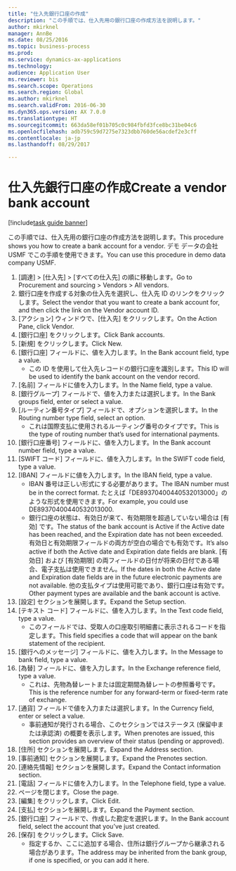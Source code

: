 ```yaml
--- 
title: "仕入先銀行口座の作成"
description: "この手順では、仕入先用の銀行口座の作成方法を説明します。"
author: mkirknel
manager: AnnBe
ms.date: 08/25/2016
ms.topic: business-process
ms.prod: 
ms.service: dynamics-ax-applications
ms.technology: 
audience: Application User
ms.reviewer: bis
ms.search.scope: Operations
ms.search.region: Global
ms.author: mkirknel
ms.search.validFrom: 2016-06-30
ms.dyn365.ops.version: AX 7.0.0
ms.translationtype: HT
ms.sourcegitcommit: 663da58ef01b705c0c984fbfd3fce8bc31be04c6
ms.openlocfilehash: adb759c59d7275e7323dbb760de56acdef2e3cff
ms.contentlocale: ja-jp
ms.lasthandoff: 08/29/2017

---
```

# <a name="create-a-vendor-bank-account"></a><span data-ttu-id="ceba3-103">仕入先銀行口座の作成</span><span class="sxs-lookup"><span data-stu-id="ceba3-103">Create a vendor bank account</span></span>

[!include[task guide banner](../../includes/task-guide-banner.md)]

<span data-ttu-id="ceba3-104">この手順では、仕入先用の銀行口座の作成方法を説明します。</span><span class="sxs-lookup"><span data-stu-id="ceba3-104">This procedure shows you how to create a bank account for a vendor.</span></span> <span data-ttu-id="ceba3-105">デモ データの会社 USMF でこの手順を使用できます。</span><span class="sxs-lookup"><span data-stu-id="ceba3-105">You can use this procedure in demo data company USMF.</span></span>

1. <span data-ttu-id="ceba3-106">[調達] > [仕入先] > [すべての仕入先] の順に移動します。</span><span class="sxs-lookup"><span data-stu-id="ceba3-106">Go to Procurement and sourcing > Vendors > All vendors.</span></span>
2. <span data-ttu-id="ceba3-107">銀行口座を作成する対象の仕入先を選択し、仕入先 ID のリンクをクリックします。</span><span class="sxs-lookup"><span data-stu-id="ceba3-107">Select the vendor that you want to create a bank account for, and then click the link on the Vendor account ID.</span></span>
3. <span data-ttu-id="ceba3-108">[アクション] ウィンドウで、[仕入先] をクリックします。</span><span class="sxs-lookup"><span data-stu-id="ceba3-108">On the Action Pane, click Vendor.</span></span>
4. <span data-ttu-id="ceba3-109">[銀行口座] をクリックします。</span><span class="sxs-lookup"><span data-stu-id="ceba3-109">Click Bank accounts.</span></span>
5. <span data-ttu-id="ceba3-110">[新規] をクリックします。</span><span class="sxs-lookup"><span data-stu-id="ceba3-110">Click New.</span></span>
6. <span data-ttu-id="ceba3-111">[銀行口座] フィールドに、値を入力します。</span><span class="sxs-lookup"><span data-stu-id="ceba3-111">In the Bank account field, type a value.</span></span>
    * <span data-ttu-id="ceba3-112">この ID を使用して仕入先レコードの銀行口座を識別します。</span><span class="sxs-lookup"><span data-stu-id="ceba3-112">This ID will be used to identify the bank account on the vendor record.</span></span>  
7. <span data-ttu-id="ceba3-113">[名前] フィールドに値を入力します。</span><span class="sxs-lookup"><span data-stu-id="ceba3-113">In the Name field, type a value.</span></span>
8. <span data-ttu-id="ceba3-114">[銀行グループ] フィールドで、値を入力または選択します。</span><span class="sxs-lookup"><span data-stu-id="ceba3-114">In the Bank groups field, enter or select a value.</span></span>
9. <span data-ttu-id="ceba3-115">[ルーティン番号タイプ] フィールドで、オプションを選択します。</span><span class="sxs-lookup"><span data-stu-id="ceba3-115">In the Routing number type field, select an option.</span></span>
    * <span data-ttu-id="ceba3-116">これは国際支払に使用されるルーティング番号のタイプです。</span><span class="sxs-lookup"><span data-stu-id="ceba3-116">This is the type of routing number that’s used for international payments.</span></span>  
10. <span data-ttu-id="ceba3-117">[銀行口座番号] フィールドに、値を入力します。</span><span class="sxs-lookup"><span data-stu-id="ceba3-117">In the Bank account number field, type a value.</span></span>
11. <span data-ttu-id="ceba3-118">[SWIFT コード] フィールドに、値を入力します。</span><span class="sxs-lookup"><span data-stu-id="ceba3-118">In the SWIFT code field, type a value.</span></span>
12. <span data-ttu-id="ceba3-119">[IBAN] フィールドに値を入力します。</span><span class="sxs-lookup"><span data-stu-id="ceba3-119">In the IBAN field, type a value.</span></span>
    * <span data-ttu-id="ceba3-120">IBAN 番号は正しい形式にする必要があります。</span><span class="sxs-lookup"><span data-stu-id="ceba3-120">The IBAN number must be in the correct format.</span></span> <span data-ttu-id="ceba3-121">たとえば「DE89370400440532013000」のような形式を使用できます。</span><span class="sxs-lookup"><span data-stu-id="ceba3-121">For example, you could use DE89370400440532013000.</span></span>  
    * <span data-ttu-id="ceba3-122">銀行口座の状態は、有効日が来て、有効期限を超過していない場合は [有効] です。</span><span class="sxs-lookup"><span data-stu-id="ceba3-122">The status of the bank account is Active if the Active date has been reached, and the Expiration date has not been exceeded.</span></span> <span data-ttu-id="ceba3-123">有効日と有効期限フィールドの両方が空白の場合でも有効です。</span><span class="sxs-lookup"><span data-stu-id="ceba3-123">It’s also active if both the Active date and Expiration date fields are blank.</span></span> <span data-ttu-id="ceba3-124">[有効日] および [有効期限] の両フィールドの日付が将来の日付である場合、電子支払は使用できません。</span><span class="sxs-lookup"><span data-stu-id="ceba3-124">If the dates in both the Active date and Expiration date fields are in the future electronic payments are not available.</span></span> <span data-ttu-id="ceba3-125">他の支払タイプは使用可能であり、銀行口座は有効です。</span><span class="sxs-lookup"><span data-stu-id="ceba3-125">Other payment types are available and the bank account is active.</span></span>  
13. <span data-ttu-id="ceba3-126">[設定] セクションを展開します。</span><span class="sxs-lookup"><span data-stu-id="ceba3-126">Expand the Setup section.</span></span>
14. <span data-ttu-id="ceba3-127">[テキスト コード] フィールドに、値を入力します。</span><span class="sxs-lookup"><span data-stu-id="ceba3-127">In the Text code field, type a value.</span></span>
    * <span data-ttu-id="ceba3-128">このフィールドでは、受取人の口座取引明細書に表示されるコードを指定します。</span><span class="sxs-lookup"><span data-stu-id="ceba3-128">This field specifies a code that will appear on the bank statement of the recipient.</span></span>  
15. <span data-ttu-id="ceba3-129">[銀行へのメッセージ] フィールドに、値を入力します。</span><span class="sxs-lookup"><span data-stu-id="ceba3-129">In the Message to bank field, type a value.</span></span>
16. <span data-ttu-id="ceba3-130">[為替] フィールドに、値を入力します。</span><span class="sxs-lookup"><span data-stu-id="ceba3-130">In the Exchange reference field, type a value.</span></span>
    * <span data-ttu-id="ceba3-131">これは、先物為替レートまたは固定期間為替レートの参照番号です。</span><span class="sxs-lookup"><span data-stu-id="ceba3-131">This is the reference number for any forward-term or fixed-term rate of exchange.</span></span>  
17. <span data-ttu-id="ceba3-132">[通貨] フィールドで値を入力または選択します。</span><span class="sxs-lookup"><span data-stu-id="ceba3-132">In the Currency field, enter or select a value.</span></span>
    * <span data-ttu-id="ceba3-133">事前通知が発行される場合、このセクションではステータス (保留中または承認済) の概要を表示します。</span><span class="sxs-lookup"><span data-stu-id="ceba3-133">When prenotes are issued, this section provides an overview of their status (pending or approved).</span></span>  
18. <span data-ttu-id="ceba3-134">[住所] セクションを展開します。</span><span class="sxs-lookup"><span data-stu-id="ceba3-134">Expand the Address section.</span></span>
19. <span data-ttu-id="ceba3-135">[事前通知] セクションを展開します。</span><span class="sxs-lookup"><span data-stu-id="ceba3-135">Expand the Prenotes section.</span></span>
20. <span data-ttu-id="ceba3-136">[連絡先情報] セクションを展開します。</span><span class="sxs-lookup"><span data-stu-id="ceba3-136">Expand the Contact information section.</span></span>
21. <span data-ttu-id="ceba3-137">[電話] フィールドに値を入力します。</span><span class="sxs-lookup"><span data-stu-id="ceba3-137">In the Telephone field, type a value.</span></span>
22. <span data-ttu-id="ceba3-138">ページを閉じます。</span><span class="sxs-lookup"><span data-stu-id="ceba3-138">Close the page.</span></span>
23. <span data-ttu-id="ceba3-139">[編集] をクリックします。</span><span class="sxs-lookup"><span data-stu-id="ceba3-139">Click Edit.</span></span>
24. <span data-ttu-id="ceba3-140">[支払] セクションを展開します。</span><span class="sxs-lookup"><span data-stu-id="ceba3-140">Expand the Payment section.</span></span>
25. <span data-ttu-id="ceba3-141">[銀行口座] フィールドで、作成した勘定を選択します。</span><span class="sxs-lookup"><span data-stu-id="ceba3-141">In the Bank  account field, select the account that you’ve just created.</span></span>
26. <span data-ttu-id="ceba3-142">[保存] をクリックします。</span><span class="sxs-lookup"><span data-stu-id="ceba3-142">Click Save.</span></span>
    * <span data-ttu-id="ceba3-143">指定するか、ここに追加する場合、住所は銀行グループから継承される場合があります。</span><span class="sxs-lookup"><span data-stu-id="ceba3-143">The address may be inherited from the bank group, if one is specified, or you can add it here.</span></span>  


